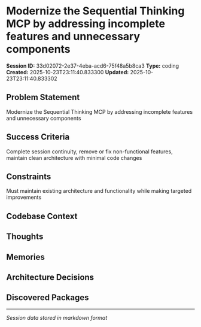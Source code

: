 # Modernize the Sequential Thinking MCP by addressing incomplete features and unnecessary components

**Session ID:** 33d02072-2e37-4eba-acd6-75f48a5b8ca3
**Type:** coding
**Created:** 2025-10-23T23:11:40.833300
**Updated:** 2025-10-23T23:11:40.833302

## Problem Statement
Modernize the Sequential Thinking MCP by addressing incomplete features and unnecessary components

## Success Criteria
Complete session continuity, remove or fix non-functional features, maintain clean architecture with minimal code changes

## Constraints
Must maintain existing architecture and functionality while making targeted improvements

## Codebase Context


## Thoughts

## Memories

## Architecture Decisions

## Discovered Packages

---
*Session data stored in markdown format*
